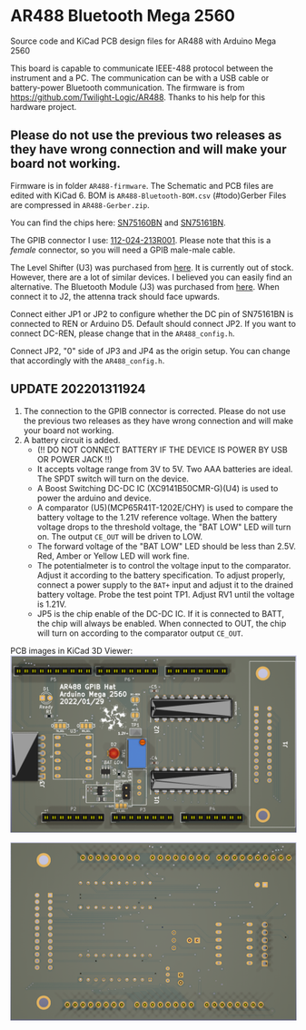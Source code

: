 # AR488 Bluetooth Mega 2560
 Source code and KiCad PCB design files for AR488 with Arduino Mega 2560

This board is capable to communicate IEEE-488 protocol between the instrument and a PC. The communication can be with a USB cable or battery-power Bluetooth communication.
The firmware is from https://github.com/Twilight-Logic/AR488. Thanks to his help for this hardware project.

## Please do not use the previous two releases as they have wrong connection and will make your board not working.
Firmware is in folder `AR488-firmware`. The Schematic and PCB files are edited with KiCad 6. BOM is `AR488-Bluetooth-BOM.csv` (#todo)Gerber Files are compressed in `AR488-Gerber.zip`.

You can find the chips here: [SN75160BN](https://www.mouser.co.uk/ProductDetail/Texas-Instruments/SN75160BN?qs=Dqy2GfToSoSUifmRVz6Aqg%3D%3D) and [SN75161BN](https://www.mouser.co.uk/ProductDetail/Texas-Instruments/SN75161BN?qs=Dqy2GfToSoS%252BO4WL2FUX5A%3D%3D).

The GPIB connector I use: [112-024-213R001](https://www.mouser.co.uk/ProductDetail/NorComp/112-024-213R001?qs=IGgAdOvCTsR9oVdHJ26vTQ%3D%3D). Please note that this is a *female* connector, so you will need a GPIB male-male cable.

The Level Shifter (U3) was purchased from [here](https://www.amazon.co.uk/gp/product/B082F6BSB5/ref=ppx_yo_dt_b_asin_title_o09_s00?ie=UTF8&psc=1). It is currently out of stock. However, there are a lot of similar devices. I believed you can easily find an alternative.
The Bluetooth Module (J3) was purchased from [here](https://www.amazon.co.uk/gp/product/B0722MD4FY/ref=ppx_yo_dt_b_asin_title_o02_s00?ie=UTF8&psc=1). When connect it to J2, the attenna track should face upwards.

Connect either JP1 or JP2 to configure whether the DC pin of SN75161BN is connected to REN or Arduino D5. Default should connect JP2. If you want to connect DC-REN, please change that in the `AR488_config.h`.

Connect JP2, "0" side of JP3 and JP4 as the origin setup. You can change that accordingly with the `AR488_config.h`.

## UPDATE 202201311924
1. The connection to the GPIB connector is corrected. Please do not use the previous two releases as they have wrong connection and will make your board not working.
2. A battery circuit is added.
	- (!! DO NOT CONNECT BATTERY IF THE DEVICE IS POWER BY USB OR POWER JACK !!)
	- It accepts voltage range from 3V to 5V. Two AAA batteries are ideal. The SPDT switch will turn on the device.
	- A Boost Switching DC-DC IC (XC9141B50CMR-G)(U4) is used to power the arduino and device.
	- A comparator (U5)(MCP65R41T-1202E/CHY) is used to compare the battery voltage to the 1.21V reference voltage. When the battery voltage drops to the threshold voltage, the "BAT LOW" LED will turn on. The output `CE_OUT` will be driven to LOW.
	- The forward voltage of the "BAT LOW" LED should be less than 2.5V. Red, Amber or Yellow LED will work fine.
	- The potentialmeter is to control the voltage input to the comparator. Adjust it according to the battery specification. To adjust properly, connect a power supply to the `BAT+` input and adjust it to the drained battery voltage. Probe the test point TP1. Adjust RV1 until the voltage is 1.21V.
	- JP5 is the chip enable of the DC-DC IC. If it is connected to BATT, the chip will always be enabled. When connected to OUT, the chip will turn on according to the comparator output `CE_OUT`.

PCB images in KiCad 3D Viewer:
![top](images/AR488-Bluetooth-top.png)

![bottom](images/AR488-Bluetooth-bottom.png)
